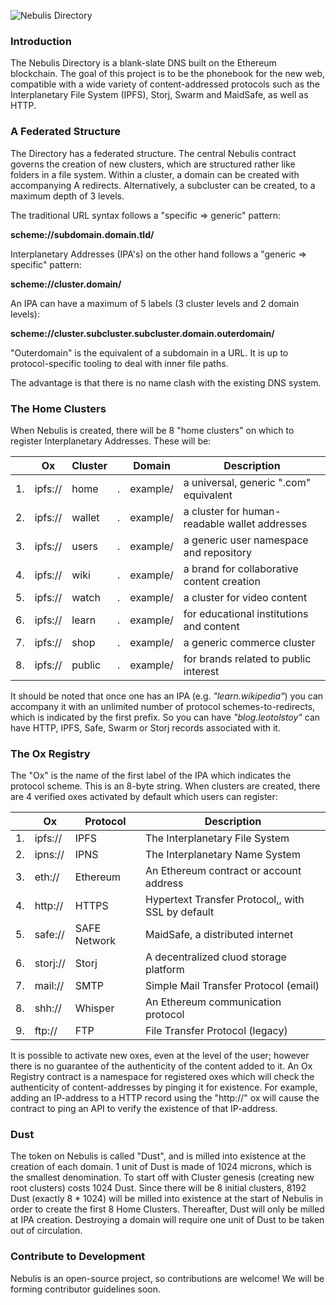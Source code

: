 ![Nebulis Directory](https://github.com/nebulis-io/directory/blob/master/assets/gem_title_gray.png|alt=Nebulis "Nebulis")

### Introduction

The Nebulis Directory is a blank-slate DNS built on the Ethereum blockchain. The goal of this project is to be the phonebook for the new web, compatible with a wide variety of content-addressed protocols such as the Interplanetary File System (IPFS), Storj, Swarm and MaidSafe, as well as HTTP.

### A Federated Structure

The Directory has a federated structure. The central Nebulis contract governs the creation of new clusters, which are structured rather like folders in a file system. Within a cluster, a domain can be created with accompanying A redirects. Alternatively, a subcluster can be created, to a maximum depth of 3 levels.

The traditional URL syntax follows a "specific => generic" pattern:

**scheme://subdomain.domain.tld/**

Interplanetary Addresses (IPA's) on the other hand follows a "generic => specific" pattern:

**scheme://cluster.domain/**

An IPA can have a maximum of 5 labels (3 cluster levels and 2 domain levels):

**scheme://cluster.subcluster.subcluster.domain.outerdomain/**

"Outerdomain" is the equivalent of a subdomain in a URL. It is up to protocol-specific tooling to deal with inner file paths.

The advantage is that there is no name clash with the existing DNS system.

### The Home Clusters

When Nebulis is created, there will be 8 "home clusters" on which to register Interplanetary Addresses. These will be:

|  | Ox | Cluster |  | Domain | Description |
| --- | --- | --- | --- | --- | --- |
| 1. | ipfs:// | home | . | example/ | a universal, generic ".com" equivalent |
| 2. | ipfs:// | wallet | . |example/ | a cluster for human-readable wallet addresses |
| 3. | ipfs:// | users | . | example/ | a generic user namespace and repository | 
| 4. | ipfs:// | wiki | . | example/ | a brand for collaborative content creation |
| 5. | ipfs:// | watch | . | example/ | a cluster for video content |
| 6. | ipfs:// | learn | . | example/ | for educational institutions and content |
| 7. | ipfs:// | shop | . |example/ | a generic commerce cluster |
| 8. | ipfs:// | public | . | example/ | for brands related to public interest |


It should be noted that once one has an IPA (e.g. *"learn.wikipedia"*) you can accompany it with an unlimited number of protocol schemes-to-redirects, which is indicated by the first prefix. So you can have *"blog.leotolstoy"* can have HTTP, IPFS, Safe, Swarm or Storj records associated with it.

### The Ox Registry

The "Ox" is the name of the first label of the IPA which indicates the protocol scheme. This is an 8-byte string. When clusters are created, there are 4 verified oxes activated by default which users can register:

| | Ox | Protocol | Description |
| --- | --- | --- |--- |
1. | ipfs:// | IPFS | The Interplanetary File System |
2. | ipns:// | IPNS | The Interplanetary Name System |
3. | eth:// | Ethereum | An Ethereum contract or account address |
4. | http:// | HTTPS | Hypertext Transfer Protocol,, with SSL by default |
5. | safe:// | SAFE Network | MaidSafe, a distributed internet |
6. | storj:// | Storj | A decentralized cluod storage platform |
7. | mail:// | SMTP | Simple Mail Transfer Protocol (email) |
8. | shh:// | Whisper | An Ethereum communication protocol |
9. | ftp:// | FTP | File Transfer Protocol (legacy) |

It is possible to activate new oxes, even at the level of the user; however there is no guarantee of the authenticity of the content added to it. An Ox Registry contract is a namespace for registered oxes which will check the authenticity of content-addresses by pinging it for existence. For example, adding an IP-address to a HTTP record using the "http://" ox will cause the contract to ping an API to verify the existence of that IP-address. 

### Dust

The token on Nebulis is called "Dust", and is milled into existence at the creation of each domain. 1 unit of Dust is made of 1024 microns, which is the smallest denomination. To start off with Cluster genesis (creating new root clusters) costs 1024 Dust. Since there will be 8 initial clusters, 8192 Dust (exactly 8 * 1024) will be milled into existence at the start of Nebulis in order to create the first 8 Home Clusters. Thereafter, Dust will only be milled at IPA creation. Destroying a domain will require one unit of Dust to be taken out of circulation.

### Contribute to Development

Nebulis is an open-source project, so contributions are welcome! We will be forming contributor guidelines soon.


